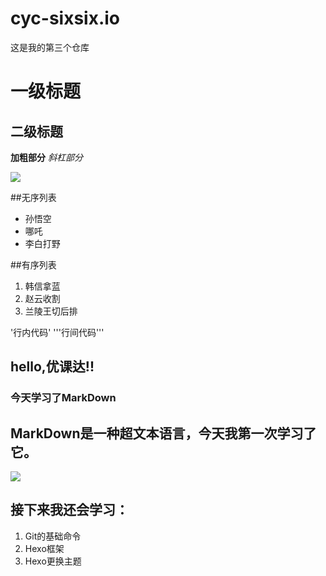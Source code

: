 # cyc-sixsix.io
这是我的第三个仓库
# 一级标题
## 二级标题
**加粗部分**
*斜杠部分*

![](图片的url)

##无序列表
* 孙悟空
* 哪吒
* 李白打野

##有序列表
1. 韩信拿蓝
1. 赵云收割
1. 兰陵王切后排

'行内代码'
'''行间代码'''

## hello,优课达!!


### **今天学习了MarkDown**
## MarkDown是一种超文本语言，今天我第一次学习了它。
![](https://qgt-style.oss-cn-hangzhou.aliyuncs.com/newcoursep4/g1/g1-2-2/tenor.gif)
## 接下来我还会学习：
1. Git的基础命令
1. Hexo框架
1. Hexo更换主题
